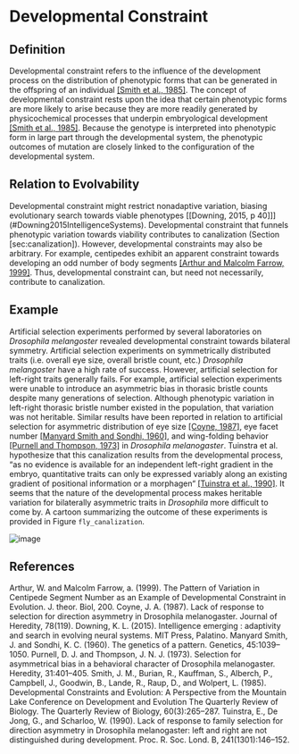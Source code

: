 Developmental Constraint
========================

Definition
----------

Developmental constraint refers to the influence of the development process on the distribution of phenotypic forms that can be generated in the offspring of an individual [[Smith et al., 1985]](#Smith1985DevelopmentalBiology).
The concept of developmental constraint rests upon the idea that certain phenotypic forms are more likely to arise because they are more readily generated by physicochemical processes that underpin embryological development [[Smith et al., 1985]](#Smith1985DevelopmentalBiology).
Because the genotype is interpreted into phenotypic form in large part through the developmental system, the phenotypic outcomes of mutation are closely linked to the configuration of the developmental system.

Relation to Evolvability
------------------------

Developmental constraint might restrict nonadaptive variation, biasing evolutionary search towards viable phenotypes [[Downing, 2015, p 40]]](#Downing2015IntelligenceSystems).
Developmental constraint that funnels phenotypic variation towards viability contributes to canalization (Section \[sec:canalization\]).
However, developmental constraints may also be arbitrary.
For example, centipedes exhibit an apparent constraint towards developing an odd number of body segments [[Arthur and Malcolm Farrow, 1999]](#Arthur1999TheEvolution).
Thus, developmental constraint can, but need not necessarily, contribute to canalization.

Example
-------

Artificial selection experiments performed by several laboratories on *Drosophila melangoster* revealed developmental constraint towards bilateral symmetry.
Artificial selection experiments on symmetrically distributed traits (i.e.
overall eye size, overall bristle count, etc.) *Drosophila melangoster* have a high rate of success.
However, artificial selection for left-right traits generally fails.
For example, artificial selection experiments were unable to introduce an asymmetric bias in thorasic bristle counts despite many generations of selection.
Although phenotypic variation in left-right thorasic bristle number existed in the population, that variation was not heritable.
Similar results have been reported in relation to artificial selection for asymmetric distribution of eye size [[Coyne, 1987]](#Coyne1987LackMelanogaster), eye facet number [[Manyard Smith and Sondhi, 1960]](#ManyardSmith1960ThePattern), and wing-folding behavior [[Purnell and Thompson, 1973]](#Purnell1973SelectionMelanogaster) in *Drosophila melanogaster*.
Tuinstra et al.
hypothesize that this canalization results from the developmental process, “as no evidence is available for an independent left-right gradient in the embryo, quantitative traits can only be expressed variably along an existing gradient of positional information or a morphagen“ [[Tuinstra et al., 1990]](#Tuinstra1990LackDevelopment).
It seems that the nature of the developmental process makes heritable variation for bilaterally asymmetric traits in *Drosophila* more difficult to come by.
A cartoon summarizing the outcome of these experiments is provided in Figure `fly_canalization`.

![image](http://devosoft.org/wp-content/uploads/2017/08/fly_canalization.png)

References
----------

<a name="Arthur1999TheEvolution">
Arthur, W. and Malcolm Farrow, a. (1999). The Pattern of Variation
in Centipede Segment Number as an Example of Developmental Constraint in Evolution. J. theor. Biol,
200.
</a>

<a name="Coyne1987LackMelanogaster">
Coyne, J. A. (1987). Lack of response to selection for direction asymmetry in Drosophila
melanogaster. Journal of Heredity, 78(119).
</a>

<a name="Downing2015IntelligenceSystems">
Downing, K. L. (2015). Intelligence emerging : adaptivity and search in evolving neural
systems. MIT Press, Palatino.
</a>

<a name="ManyardSmith1960ThePattern">
Manyard Smith, J. and Sondhi, K. C. (1960). The genetics of a pattern.
Genetics, 45:1039–1050.
</a>

<a name="Purnell1973SelectionMelanogaster">
Purnell, D. J. and Thompson, J. N. J. (1973). Selection for asymmetrical
bias in a behavioral character of Drosophila melanogaster. Heredity, 31:401–405.
</a>

<a name="Smith1985DevelopmentalBiology">
Smith, J. M., Burian, R., Kauffman, S., Alberch, P., Campbell, J., Goodwin, B., Lande,
R., Raup, D., and Wolpert, L. (1985). Developmental Constraints and Evolution: A Perspective from
the Mountain Lake Conference on Development and Evolution The Quarterly Review of Biology. The
Quarterly Review of Biology, 60(3):265–287.
</a>

<a name="Tuinstra1990LackDevelopment">
Tuinstra, E., De Jong, G., and Scharloo, W. (1990). Lack of response to family
selection for direction asymmetry in Drosophila melanogaster: left and right are not distinguished during
development. Proc. R. Soc. Lond. B, 241(1301):146–152.
</a>
